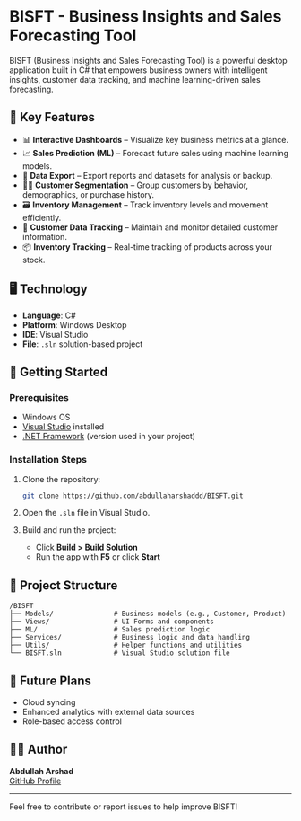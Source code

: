 # BISFT - Business Insights and Sales Forecasting Tool

BISFT (Business Insights and Sales Forecasting Tool) is a powerful desktop application built in C# that empowers business owners with intelligent insights, customer data tracking, and machine learning-driven sales forecasting.

## 🧠 Key Features

- 📊 **Interactive Dashboards** – Visualize key business metrics at a glance.
- 📈 **Sales Prediction (ML)** – Forecast future sales using machine learning models.
- 🧾 **Data Export** – Export reports and datasets for analysis or backup.
- 🧍‍♂️ **Customer Segmentation** – Group customers by behavior, demographics, or purchase history.
- 🗃 **Inventory Management** – Track inventory levels and movement efficiently.
- 👥 **Customer Data Tracking** – Maintain and monitor detailed customer information.
- 📦 **Inventory Tracking** – Real-time tracking of products across your stock.

## 🖥 Technology

- **Language**: C#
- **Platform**: Windows Desktop
- **IDE**: Visual Studio
- **File**: `.sln` solution-based project

## 🚀 Getting Started

### Prerequisites

- Windows OS
- [Visual Studio](https://visualstudio.microsoft.com/) installed
- [.NET Framework](https://dotnet.microsoft.com/en-us/) (version used in your project)

### Installation Steps

1. Clone the repository:
   ```bash
   git clone https://github.com/abdullaharshaddd/BISFT.git
   ```

2. Open the `.sln` file in Visual Studio.

3. Build and run the project:
   - Click **Build > Build Solution**
   - Run the app with **F5** or click **Start**

## 📂 Project Structure

```
/BISFT
├── Models/               # Business models (e.g., Customer, Product)
├── Views/                # UI Forms and components
├── ML/                   # Sales prediction logic
├── Services/             # Business logic and data handling
├── Utils/                # Helper functions and utilities
└── BISFT.sln             # Visual Studio solution file
```

## 📌 Future Plans

- Cloud syncing
- Enhanced analytics with external data sources
- Role-based access control

## 🧑‍💻 Author

**Abdullah Arshad**  
[GitHub Profile](https://github.com/abdullaharshaddd)

---

Feel free to contribute or report issues to help improve BISFT!
